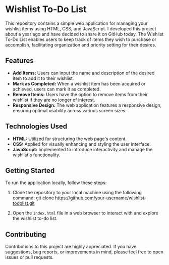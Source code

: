 # Wishlist To-Do List

This repository contains a simple web application for managing your wishlist items using HTML, CSS, and JavaScript. I developed this project about a year ago and have decided to share it on GitHub today. The Wishlist To-Do List enables users to keep track of items they wish to purchase or accomplish, facilitating organization and priority setting for their desires.

## Features

- **Add Items:** Users can input the name and description of the desired item to add it to their wishlist.
- **Mark as Completed:** When a wishlist item has been acquired or achieved, users can mark it as completed.
- **Remove Items:** Users have the option to remove items from their wishlist if they are no longer of interest.
- **Responsive Design:** The web application features a responsive design, ensuring optimal usability across various screen sizes.

## Technologies Used

- **HTML:** Utilized for structuring the web page's content.
- **CSS:** Applied for visually enhancing and styling the user interface.
- **JavaScript:** Implemented to introduce interactivity and manage the wishlist's functionality.

## Getting Started

To run the application locally, follow these steps:

1. Clone the repository to your local machine using the following command:
git clone https://github.com/your-username/wishlist-todolist.git


2. Open the `index.html` file in a web browser to interact with and explore the wishlist to-do list.

## Contributing

Contributions to this project are highly appreciated. If you have suggestions, bug reports, or improvements in mind, please feel free to open issues or pull requests.

